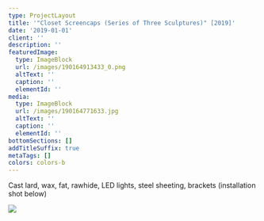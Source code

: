 ```yaml
---
type: ProjectLayout
title: '"Closet Screencaps (Series of Three Sculptures)" [2019]'
date: '2019-01-01'
client: ''
description: ''
featuredImage:
  type: ImageBlock
  url: /images/190164913433_0.png
  altText: ''
  caption: ''
  elementId: ''
media:
  type: ImageBlock
  url: /images/190164771633.jpg
  altText: ''
  caption: ''
  elementId: ''
bottomSections: []
addTitleSuffix: true
metaTags: []
colors: colors-b
---
```

Cast lard, wax, fat, rawhide, LED lights, steel sheeting, brackets (installation shot below)

![](/images/190164913433_0.png)

